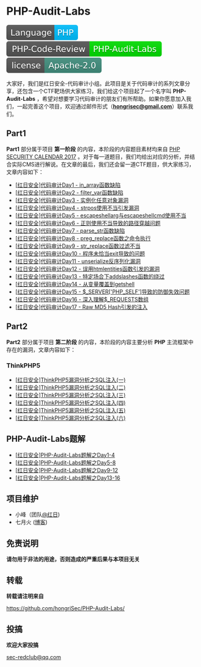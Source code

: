 # PHP-Audit-Labs

[![language](/icon/language.svg)](#) [![PHP-Code-Review](/icon/PHP-Code-Review.svg)](#) [![license](/icon/license.svg)](#) 

大家好，我们是红日安全-代码审计小组。此项目是关于代码审计的系列文章分享，还包含一个CTF靶场供大家练习，我们给这个项目起了一个名字叫 **PHP-Audit-Labs** ，希望对想要学习代码审计的朋友们有所帮助。如果你愿意加入我们，一起完善这个项目，欢迎通过邮件形式（**hongrisec@gmail.com**）联系我们。

## Part1

**Part1** 部分属于项目 **第一阶段** 的内容，本阶段的内容题目素材均来自 [PHP SECURITY CALENDAR 2017](https://www.ripstech.com/php-security-calendar-2017/) 。对于每一道题目，我们均给出对应的分析，并结合实际CMS进行解说。在文章的最后，我们还会留一道CTF题目，供大家练习，文章内容如下：

* [ [红日安全]代码审计Day1 - in_array函数缺陷](/Part1/Day1/files/README.md) 
* [ [红日安全]代码审计Day2 - filter_var函数缺陷](/Part1/Day2/files/README.md) 
* [ [红日安全]代码审计Day3 - 实例化任意对象漏洞](/Part1/Day3/files/README.md) 
* [ [红日安全]代码审计Day4 - strpos使用不当引发漏洞](/Part1/Day4/files/README.md) 
* [ [红日安全]代码审计Day5 - escapeshellarg与escapeshellcmd使用不当](/Part1/Day5/files/README.md) 
* [ [红日安全]代码审计Day6 - 正则使用不当导致的路径穿越问题](/Part1/Day6/files/README.md) 
* [ [红日安全]代码审计Day7 - parse_str函数缺陷](/Part1/Day7/files/README.md) 
* [ [红日安全]代码审计Day8 - preg_replace函数之命令执行](/Part1/Day8/files/README.md) 
* [[红日安全]代码审计Day9 - str_replace函数过滤不当](/Part1/Day9/files/README.md) 
* [[红日安全]代码审计Day10 - 程序未恰当exit导致的问题](/Part1/Day10/files/README.md) 
* [[红日安全]代码审计Day11 - unserialize反序列化漏洞](/Part1/Day11/files/README.md) 
* [[红日安全]代码审计Day12 - 误用htmlentities函数引发的漏洞](/Part1/Day12/files/README.md) 
* [[红日安全]代码审计Day13 - 特定场合下addslashes函数的绕过](/Part1/Day13/files/README.md) 
* [[红日安全]代码审计Day14 - 从变量覆盖到getshell](/Part1/Day14/files/README.md) 
* [[红日安全]代码审计Day15 - $_SERVER['PHP_SELF']导致的防御失效问题](/Part1/Day15/files/README.md) 
* [[红日安全]代码审计Day16 - 深入理解$_REQUESTS数组](/Part1/Day16/files/README.md) 
* [[红日安全]代码审计Day17 - Raw MD5 Hash引发的注入](/Part1/Day17/files/README.md) 

## Part2

**Part2** 部分属于项目 **第二阶段** 的内容，本阶段的内容主要分析 **PHP** 主流框架中存在的漏洞，文章内容如下：

### ThinkPHP5

- [[红日安全]ThinkPHP5漏洞分析之SQL注入(一)](/Part2/ThinkPHP5/ThinkPHP5漏洞分析之SQL注入1.md) 
- [[红日安全]ThinkPHP5漏洞分析之SQL注入(二)](/Part2/ThinkPHP5/ThinkPHP5漏洞分析之SQL注入2.md) 
- [[红日安全]ThinkPHP5漏洞分析之SQL注入(三)](/Part2/ThinkPHP5/ThinkPHP5漏洞分析之SQL注入3.md) 
- [[红日安全]ThinkPHP5漏洞分析之SQL注入(四)](/Part2/ThinkPHP5/ThinkPHP5漏洞分析之SQL注入4.md) 
- [[红日安全]ThinkPHP5漏洞分析之SQL注入(五)](/Part2/ThinkPHP5/ThinkPHP5漏洞分析之SQL注入5.md) 
- [[红日安全]ThinkPHP5漏洞分析之SQL注入(六)](/Part2/ThinkPHP5/ThinkPHP5漏洞分析之SQL注入6.md) 

## PHP-Audit-Labs题解

* [[红日安全]PHP-Audit-Labs题解之Day1-4](/PHP-Audit-Labs题解/Day1-4/files/README.md) 
* [[红日安全]PHP-Audit-Labs题解之Day5-8](/PHP-Audit-Labs题解/Day5-8/files/README.md) 
* [[红日安全]PHP-Audit-Labs题解之Day9-12](/PHP-Audit-Labs题解/Day9-12/files/README.md) 
* [[红日安全]PHP-Audit-Labs题解之Day13-16](/PHP-Audit-Labs题解/Day13-16/files/README.md) 

## 项目维护

- 小峰（团队[@红日](http://sec-redclub.com/))
- 七月火 ([博客](https://mochazz.github.io/))

## 免责说明

**请勿用于非法的用途，否则造成的严重后果与本项目无关**

## 转载

**转载请注明来自**

https://github.com/hongriSec/PHP-Audit-Labs/

## 投搞

**欢迎大家投搞**

sec-redclub@qq.com